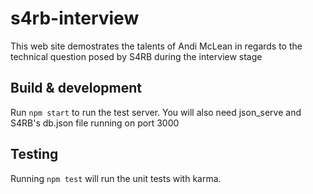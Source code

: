 # s4rb-interview

This web site demostrates the talents of Andi McLean in regards to the technical question posed by
S4RB during the interview stage

## Build & development

Run `npm start` to run the test server. You will also need json_serve and S4RB's db.json file running on port 3000

## Testing

Running `npm test` will run the unit tests with karma.
